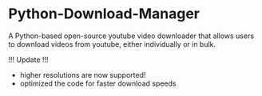 # Python-Download-Manager
A Python-based open-source youtube video downloader that allows users to download videos from youtube, either individually or in bulk.


!!! Update !!!

- higher resolutions are now supported!
- optimized the code for faster download speeds 
